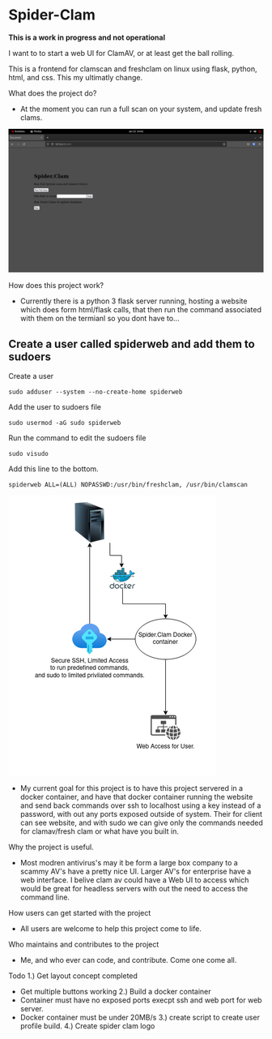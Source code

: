 # Spider-Clam

**This is a work in progress and not operational**

I want to to start a web UI for ClamAV, or at least get the ball rolling.

This is a frontend for clamscan and freshclam on linux using flask, python, html, and css. This my ultimatly change.  

What does the project do?

 - At the moment you can run a full scan on your system, and update fresh clams. 

![alt text](https://github.com/Openanonwriter/spider.clam/blob/master/concpet%231.png)

How does this project work?

 - Currently there is a python 3 flask server running, hosting a website which does form html/flask calls, that then run the command associated with them on the termianl so you dont have to... 

 ## Create a user called spiderweb and add them to sudoers

Create a user 
 ```
 sudo adduser --system --no-create-home spiderweb
 ```
 Add the user to sudoers file
 ```
 sudo usermod -aG sudo spiderweb
 ```
 Run the command to edit the sudoers file
 ```
 sudo visudo
 ```
 Add this line to the bottom. 

 ``` 
 spiderweb ALL=(ALL) NOPASSWD:/usr/bin/freshclam, /usr/bin/clamscan 
 ```

![alt text](https://github.com/Openanonwriter/spider.clam/blob/master/spiderclam.concept.png)

 - My current goal for this project is to have this project servered in a docker container, and have that docker container running the website and send back commands over ssh to localhost using a key instead of a password, with out any ports exposed outside of system. Their for client can see website, and with sudo we can give only the commands needed for clamav/fresh clam or what have you built in. 

Why the project is useful.
- Most modren antivirus's may it be form a large box company to a scammy AV's have a pretty nice UI. Larger AV's for enterprise have a web interface. I belive clam av could have a Web UI to access which would be great for headless servers with out the need to access the command line.  

How users can get started with the project
-  All users are welcome to help this project come to life. 

Who maintains and contributes to the project
- Me, and who ever can code, and contribute. Come one come all.


Todo
1.) Get layout concept completed
- Get multiple buttons working
2.) Build a docker container
- Container must have no exposed ports execpt ssh and web port for web server.
- Docker container must be under 20MB/s
3.) create script to create user profile build. 
4.) Create spider clam logo
